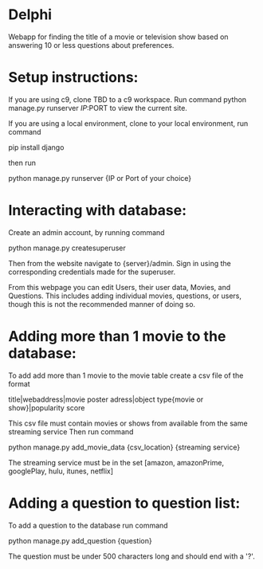 # Delphi
Webapp for finding the title of a movie or television show based on answering 10 or less questions about preferences.

# Setup instructions:
If you are using c9, clone TBD to a c9 workspace. Run command python manage.py runserver $IP:$PORT to view the current site.

If you are using a local environment, clone to your local environment, run command 

pip install django

then run

python manage.py runserver {IP or Port of your choice}

# Interacting with database:
Create an admin account, by running command 

python manage.py createsuperuser

Then from the website navigate to {server}/admin. Sign in using the corresponding credentials made for the superuser.

From this webpage you can edit Users, their user data, Movies, and Questions.
This includes adding individual movies, questions, or users, though this is not the recommended manner of doing so.

# Adding more than 1 movie to the database:
To add add more than 1 movie to the movie table create a csv file of the format

title|webaddress|movie poster adress|object type{movie or show}|popularity score

This csv file must contain movies or shows from available from the same streaming service
Then run command

python manage.py add_movie_data {csv_location} {streaming service}

The streaming service must be in the set [amazon, amazonPrime, googlePlay, hulu, itunes, netflix]

# Adding a question to question list:
To add a question to the database run command

python manage.py add_question {question}

The question must be under 500 characters long and should end with a '?'.